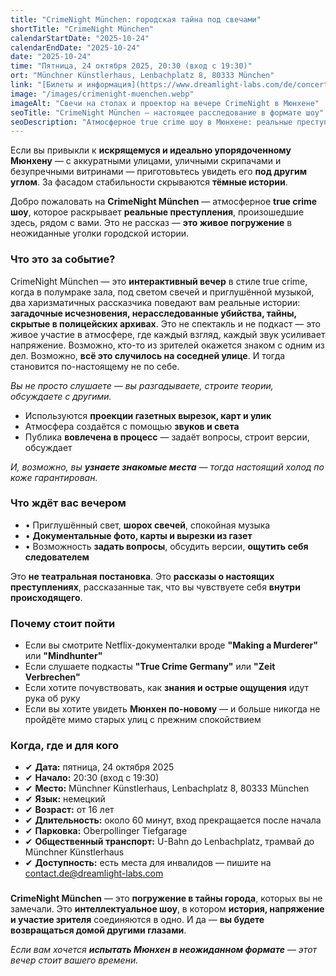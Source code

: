 ```yaml
---
title: "CrimeNight München: городская тайна под свечами"
shortTitle: "CrimeNight München"
calendarStartDate: "2025-10-24"
calendarEndDate: "2025-10-24"
date: "2025-10-24"
time: "Пятница, 24 октября 2025, 20:30 (вход с 19:30)"
ort: "Münchner Künstlerhaus, Lenbachplatz 8, 80333 München"
link: "[Билеты и информация](https://www.dreamlight-labs.com/de/concert/685d64f4bc4984a9e331b433)"
image: "/images/crimenight-muenchen.webp"
imageAlt: "Свечи на столах и проектор на вечере CrimeNight в Мюнхене"
seoTitle: "CrimeNight München – настоящее расследование в формате шоу"
seoDescription: "Атмосферное true crime шоу в Мюнхене: реальные преступления, свечи, документы и участие зрителей. Только один вечер – 24 октября 2025."
---
```


Если вы привыкли к **искрящемуся и идеально упорядоченному Мюнхену** — с аккуратными улицами, уличными скрипачами и безупречными витринами — приготовьтесь увидеть его **под другим углом**. За фасадом стабильности скрываются **тёмные истории**.

Добро пожаловать на **CrimeNight München** — атмосферное **true crime шоу**, которое раскрывает **реальные преступления**, произошедшие здесь, рядом с вами. Это не рассказ — **это живое погружение** в неожиданные уголки городской истории.

### Что это за событие?

CrimeNight München — это **интерактивный вечер** в стиле true crime, когда в полумраке зала, под светом свечей и приглушённой музыкой, два харизматичных рассказчика поведают вам реальные истории: **загадочные исчезновения, нерасследованные убийства, тайны, скрытые в полицейских архивах**. 
Это не спектакль и не подкаст — это живое участие в атмосфере, где каждый взгляд, каждый звук усиливает напряжение. Возможно, кто-то из зрителей окажется знаком с одним из дел. Возможно, **всё это случилось на соседней улице**. И тогда становится по-настоящему не по себе.

_Вы не просто слушаете — вы разгадываете, строите теории, обсуждаете с другими._

- Используются **проекции газетных вырезок, карт и улик**  
- Атмосфера создаётся с помощью **звуков и света**  
- Публика **вовлечена в процесс** — задаёт вопросы, строит версии, обсуждает

_И, возможно, вы **узнаете знакомые места** — тогда настоящий холод по коже гарантирован._

### Что ждёт вас вечером

- • Приглушённый свет, **шорох свечей**, спокойная музыка  
- • **Документальные фото, карты и вырезки из газет**  
- • Возможность **задать вопросы**, обсудить версии, **ощутить себя следователем**

Это **не театральная постановка**. Это **рассказы о настоящих преступлениях**, рассказанные так, что вы чувствуете себя **внутри происходящего**.

### Почему стоит пойти

- Если вы смотрите Netflix-документалки вроде **"Making a Murderer"** или **"Mindhunter"**  
- Если слушаете подкасты **"True Crime Germany"** или **"Zeit Verbrechen"**  
- Если хотите почувствовать, как **знания и острые ощущения** идут рука об руку  
- Если вы хотите увидеть **Мюнхен по-новому** — и больше никогда не пройдёте мимо старых улиц с прежним спокойствием

### Когда, где и для кого

- ✔ **Дата:** пятница, 24 октября 2025  
- ✔ **Начало:** 20:30 (вход с 19:30)  
- ✔ **Место:** Münchner Künstlerhaus, Lenbachplatz 8, 80333 München  
- ✔ **Язык:** немецкий  
- ✔ **Возраст:** от 16 лет  
- ✔ **Длительность:** около 60 минут, вход прекращается после начала  
- ✔ **Парковка:** Oberpollinger Tiefgarage  
- ✔ **Общественный транспорт:** U-Bahn до Lenbachplatz, трамвай до Münchner Künstlerhaus  
- ✔ **Доступность:** есть места для инвалидов — пишите на contact.de@dreamlight-labs.com  

###

**CrimeNight München** — это **погружение в тайны города**, которых вы не замечали. Это **интеллектуальное шоу**, в котором **история, напряжение и участие зрителя** соединяются в одно. И да — **вы будете возвращаться домой другими глазами**.

_Если вам хочется **испытать Мюнхен в неожиданном формате** — этот вечер стоит вашего времени._

